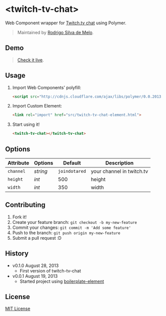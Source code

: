 # &lt;twitch-tv-chat&gt;

Web Component wrapper for [Twitch.tv chat](http://www.twitch.tv/) using Polymer.

> Maintained by [Rodrigo Silva de Melo](https://github.com/rsmelo).

## Demo

> [Check it live](http://rsmelo.github.io/twitch-tv-chat-element).

## Usage

1. Import Web Components' polyfill:

	```html
	<script src="http://cdnjs.cloudflare.com/ajax/libs/polymer/0.0.20130711/polymer.min.js"></script>
	```

2. Import Custom Element:

	```html
	<link rel="import" href="src/twitch-tv-chat-element.html">
	```

3. Start using it!

	```html
	<twitch-tv-chat></twitch-tv-chat>
	```

## Options

Attribute  | Options                   | Default          | Description
---        | ---                       | ---              | ---
`channel`         | *string*           | `joindotared`    | your channel in twitch.tv
`height`          | *int*              | 500              | height
`width`           | *int*              | 350              | width


## Contributing

1. Fork it!
2. Create your feature branch: `git checkout -b my-new-feature`
3. Commit your changes: `git commit -m 'Add some feature'`
4. Push to the branch: `git push origin my-new-feature`
5. Submit a pull request :D

## History

* v0.1.0 August 28, 2013
	* First version of twitch-tv-chat
* v0.0.1 August 19, 2013
	* Started project using [boilerplate-element](https://github.com/customelements/boilerplate-element)

## License

[MIT License](http://opensource.org/licenses/MIT)